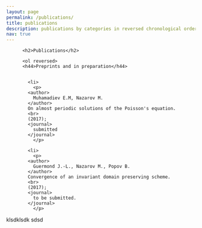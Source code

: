 ```yaml
---
layout: page
permalink: /publications/
title: publications
description: publications by categories in reversed chronological order. generated by jekyll-scholar.
nav: true
---
```


		  <h2>Publications</h2>
		  
		  <ol reversed>
		  <h44>Preprints and in preparation</h44>		 


		    <li>
		      <p>
			<author>
			  Muhamadiev E.M, Nazarov M.
			</author> 
			On almost periodic solutions of the Poisson's equation.
			<br>
			(2017);
			<journal>
			  submitted
			</journal> 
		      </p>

		    <li>
		      <p>
			<author>
			  Guermond J.-L., Nazarov M., Popov B.
			</author> 
			Convergence of an invariant domain preserving scheme.
			<br>
			(2017);
			<journal>
			  to be submitted.
			</journal> 
		      </p>



<div class="publications">

klsdklsdk sdsd

</div>
